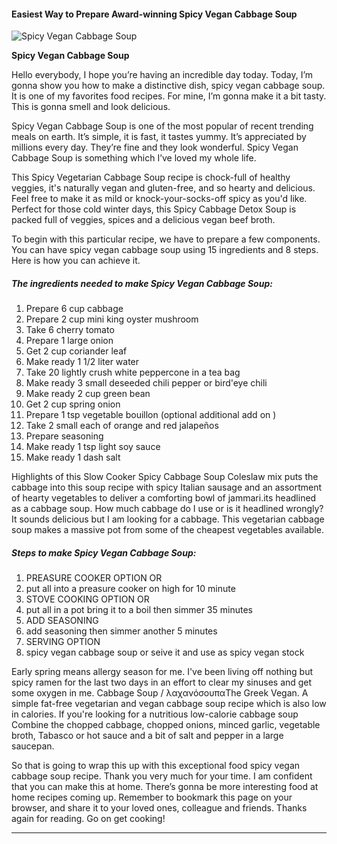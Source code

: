            

#### Easiest Way to Prepare Award-winning Spicy Vegan Cabbage Soup

![Spicy Vegan Cabbage Soup](https://img-global.cpcdn.com/recipes/6141722794917888/751x532cq70/spicy-vegan-cabbage-soup-recipe-main-photo.jpg)

**Spicy Vegan Cabbage Soup**

Hello everybody, I hope you’re having an incredible day today. Today, I’m gonna show you how to make a distinctive dish, spicy vegan cabbage soup. It is one of my favorites food recipes. For mine, I’m gonna make it a bit tasty. This is gonna smell and look delicious.

Spicy Vegan Cabbage Soup is one of the most popular of recent trending meals on earth. It’s simple, it is fast, it tastes yummy. It’s appreciated by millions every day. They’re fine and they look wonderful. Spicy Vegan Cabbage Soup is something which I’ve loved my whole life.

This Spicy Vegetarian Cabbage Soup recipe is chock-full of healthy veggies, it's naturally vegan and gluten-free, and so hearty and delicious. Feel free to make it as mild or knock-your-socks-off spicy as you'd like. Perfect for those cold winter days, this Spicy Cabbage Detox Soup is packed full of veggies, spices and a delicious vegan beef broth.

To begin with this particular recipe, we have to prepare a few components. You can have spicy vegan cabbage soup using 15 ingredients and 8 steps. Here is how you can achieve it.

##### The ingredients needed to make Spicy Vegan Cabbage Soup:

1.  Prepare 6 cup cabbage
2.  Prepare 2 cup mini king oyster mushroom
3.  Take 6 cherry tomato
4.  Prepare 1 large onion
5.  Get 2 cup coriander leaf
6.  Make ready 1 1/2 liter water
7.  Take 20 lightly crush white peppercone in a tea bag
8.  Make ready 3 small deseeded chili pepper or bird'eye chili
9.  Make ready 2 cup green bean
10.  Get 2 cup spring onion
11.  Prepare 1 tsp vegetable bouillon (optional additional add on )
12.  Take 2 small each of orange and red jalapeños
13.  Prepare seasoning
14.  Make ready 1 tsp light soy sauce
15.  Make ready 1 dash salt

Highlights of this Slow Cooker Spicy Cabbage Soup Coleslaw mix puts the cabbage into this soup recipe with spicy Italian sausage and an assortment of hearty vegetables to deliver a comforting bowl of jammari.its headlined as a cabbage soup. How much cabbage do I use or is it headlined wrongly? It sounds delicious but I am looking for a cabbage. This vegetarian cabbage soup makes a massive pot from some of the cheapest vegetables available.

##### Steps to make Spicy Vegan Cabbage Soup:

1.  PREASURE COOKER OPTION OR
2.  put all into a preasure cooker on high for 10 minute
3.  STOVE COOKING OPTION OR
4.  put all in a pot bring it to a boil then simmer 35 minutes
5.  ADD SEASONING
6.  add seasoning then simmer another 5 minutes
7.  SERVING OPTION
8.  spicy vegan cabbage soup or seive it and use as spicy vegan stock

Early spring means allergy season for me. I've been living off nothing but spicy ramen for the last two days in an effort to clear my sinuses and get some oxygen in me. Cabbage Soup / λαχανόσουπαThe Greek Vegan. A simple fat-free vegetarian and vegan cabbage soup recipe which is also low in calories. If you're looking for a nutritious low-calorie cabbage soup Combine the chopped cabbage, chopped onions, minced garlic, vegetable broth, Tabasco or hot sauce and a bit of salt and pepper in a large saucepan.

So that is going to wrap this up with this exceptional food spicy vegan cabbage soup recipe. Thank you very much for your time. I am confident that you can make this at home. There’s gonna be more interesting food at home recipes coming up. Remember to bookmark this page on your browser, and share it to your loved ones, colleague and friends. Thanks again for reading. Go on get cooking!

* * *
